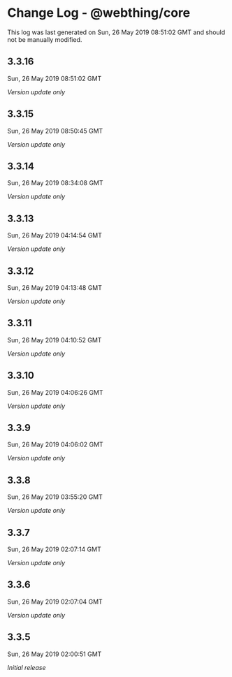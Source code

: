 # Change Log - @webthing/core

This log was last generated on Sun, 26 May 2019 08:51:02 GMT and should not be manually modified.

## 3.3.16
Sun, 26 May 2019 08:51:02 GMT

*Version update only*

## 3.3.15
Sun, 26 May 2019 08:50:45 GMT

*Version update only*

## 3.3.14
Sun, 26 May 2019 08:34:08 GMT

*Version update only*

## 3.3.13
Sun, 26 May 2019 04:14:54 GMT

*Version update only*

## 3.3.12
Sun, 26 May 2019 04:13:48 GMT

*Version update only*

## 3.3.11
Sun, 26 May 2019 04:10:52 GMT

*Version update only*

## 3.3.10
Sun, 26 May 2019 04:06:26 GMT

*Version update only*

## 3.3.9
Sun, 26 May 2019 04:06:02 GMT

*Version update only*

## 3.3.8
Sun, 26 May 2019 03:55:20 GMT

*Version update only*

## 3.3.7
Sun, 26 May 2019 02:07:14 GMT

*Version update only*

## 3.3.6
Sun, 26 May 2019 02:07:04 GMT

*Version update only*

## 3.3.5
Sun, 26 May 2019 02:00:51 GMT

*Initial release*

